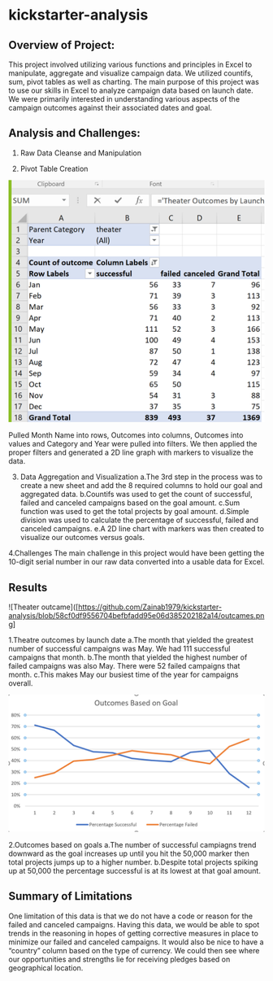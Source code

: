 # kickstarter-analysis
## Overview of Project:
This project involved utilizing various functions and principles in Excel to manipulate, aggregate and visualize campaign data. We utilized countifs, sum, pivot tables as well as charting. 
The main purpose of this project was to use our skills in Excel to analyze campaign data based on launch date. We were primarily interested in understanding various aspects of the campaign outcomes against their associated dates and goal. 

## Analysis and Challenges: 


1. Raw Data Cleanse and Manipulation

2. Pivot Table Creation

![Outcame based on Goal](https://github.com/Zainab1979/kickstarter-analysis/blob/58cf0df9556704befbfadd95e06d385202182a14/outcames.png) 
	
Pulled Month Name into rows, Outcomes into columns, Outcomes into values and Category and Year were pulled into filters.
We then applied the proper filters and generated a 2D line graph with markers to visualize the data.
   
  
3. Data Aggregation and Visualization
 a.The 3rd step in the process was to create a new sheet and add the 8 required columns to hold our goal and aggregated data.
 b.Countifs was used to get the count of successful, failed and canceled campaigns based on the goal amount. 
 c.Sum function was used to get the total projects by goal amount.
 d.Simple division was used to calculate the percentage of successful, failed and canceled campaigns. 
 e.A 2D line chart with markers was then created to visualize our outcomes versus goals.

4.Challenges
The main challenge in this project would have been getting the 10-digit serial number in our raw data converted into a usable data for Excel.

 ## Results
 
 ![Theater outcame]([https://github.com/Zainab1979/kickstarter-analysis/blob/58cf0df9556704befbfadd95e06d385202182a14/outcames.png] 
 
1.Theatre outcomes by launch date 
a.The month that yielded the greatest number of successful campaigns was May. We had 111 successful campaigns that month. 
b.The month that yielded the highest number of failed campaigns was also May. There were 52 failed campaigns that month. 
c.This makes May our busiest time of the year for campaigns overall.
      
 ![Outcame based on Goal](https://github.com/Zainab1979/kickstarter-analysis/blob/336afde9d85ffbcce46b160555a1fbde57db806c/Outcomes%20Based%20on%20Goal.png) 

2.Outcomes based on goals
a.The number of successful campiagns trend downward as the goal increases up until you hit the 50,000 marker then total projects jumps up to a higher number. 
b.Despite total projects spiking up at 50,000 the percentage successful is at its lowest at that goal amount. 


   ## Summary of Limitations
   One limitation of this data is that we do not have a code or reason for the failed and canceled campaigns. Having this data, we would be able to spot trends in        the reasoning in hopes of getting corrective measures in place to minimize our failed and canceled campaigns. 
   It would also be nice to have a “country” column based on the type of currency. We could then see where our opportunities and strengths lie for receiving            pledges based on geographical location.

